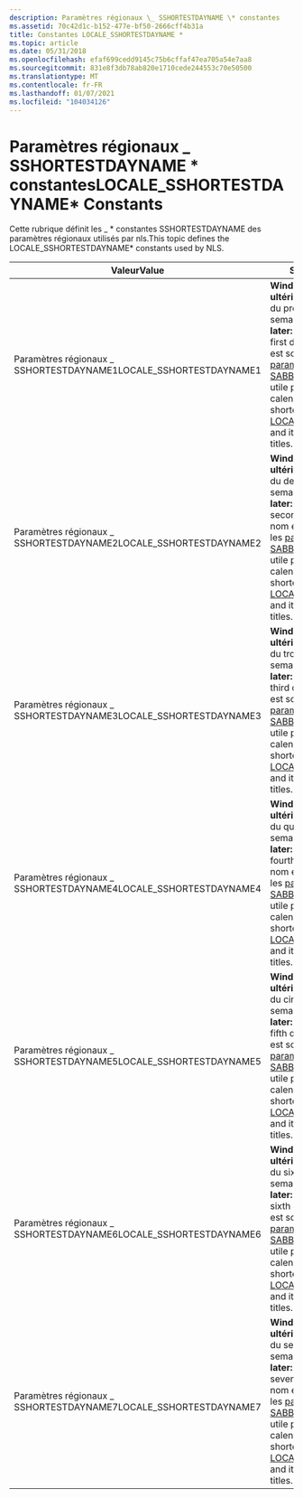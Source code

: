 ```yaml
---
description: Paramètres régionaux \_ SSHORTESTDAYNAME \* constantes
ms.assetid: 70c42d1c-b152-477e-bf50-2666cff4b31a
title: Constantes LOCALE_SSHORTESTDAYNAME *
ms.topic: article
ms.date: 05/31/2018
ms.openlocfilehash: efaf699cedd9145c75b6cffaf47ea705a54e7aa8
ms.sourcegitcommit: 831e8f3db78ab820e1710cede244553c70e50500
ms.translationtype: MT
ms.contentlocale: fr-FR
ms.lasthandoff: 01/07/2021
ms.locfileid: "104034126"
---
```

# <a name="locale_sshortestdayname-constants"></a><span data-ttu-id="7bf04-103">Paramètres régionaux \_ SSHORTESTDAYNAME \* constantes</span><span class="sxs-lookup"><span data-stu-id="7bf04-103">LOCALE\_SSHORTESTDAYNAME\* Constants</span></span>

<span data-ttu-id="7bf04-104">Cette rubrique définit les \_ \* constantes SSHORTESTDAYNAME des paramètres régionaux utilisés par nls.</span><span class="sxs-lookup"><span data-stu-id="7bf04-104">This topic defines the LOCALE\_SSHORTESTDAYNAME\* constants used by NLS.</span></span>



| <span data-ttu-id="7bf04-105">Valeur</span><span class="sxs-lookup"><span data-stu-id="7bf04-105">Value</span></span>                     | <span data-ttu-id="7bf04-106">Signification</span><span class="sxs-lookup"><span data-stu-id="7bf04-106">Meaning</span></span>                                                                                                                                                                                                       |
|---------------------------|---------------------------------------------------------------------------------------------------------------------------------------------------------------------------------------------------------------|
| <span data-ttu-id="7bf04-107">Paramètres régionaux \_ SSHORTESTDAYNAME1</span><span class="sxs-lookup"><span data-stu-id="7bf04-107">LOCALE\_SSHORTESTDAYNAME1</span></span> | <span data-ttu-id="7bf04-108">**Windows Vista et versions ultérieures :** Nom natif abrégé du premier jour de la semaine.</span><span class="sxs-lookup"><span data-stu-id="7bf04-108">**Windows Vista and later:** Short native name of the first day of the week.</span></span> <span data-ttu-id="7bf04-109">Ce nom est souvent plus petit que les [paramètres régionaux \_ SABBREVDAYNAME1](locale-sabbrev-constants.md)et il est utile pour les titres de calendrier.</span><span class="sxs-lookup"><span data-stu-id="7bf04-109">This name is often shorter than [LOCALE\_SABBREVDAYNAME1](locale-sabbrev-constants.md), and it is useful for calendar titles.</span></span>   |
| <span data-ttu-id="7bf04-110">Paramètres régionaux \_ SSHORTESTDAYNAME2</span><span class="sxs-lookup"><span data-stu-id="7bf04-110">LOCALE\_SSHORTESTDAYNAME2</span></span> | <span data-ttu-id="7bf04-111">**Windows Vista et versions ultérieures :** Nom natif abrégé du deuxième jour de la semaine.</span><span class="sxs-lookup"><span data-stu-id="7bf04-111">**Windows Vista and later:** Short native name of the second day of the week.</span></span> <span data-ttu-id="7bf04-112">Ce nom est souvent plus petit que les [paramètres régionaux \_ SABBREVDAYNAME2](locale-sabbrev-constants.md)et il est utile pour les titres de calendrier.</span><span class="sxs-lookup"><span data-stu-id="7bf04-112">This name is often shorter than [LOCALE\_SABBREVDAYNAME2](locale-sabbrev-constants.md), and it is useful for calendar titles.</span></span>  |
| <span data-ttu-id="7bf04-113">Paramètres régionaux \_ SSHORTESTDAYNAME3</span><span class="sxs-lookup"><span data-stu-id="7bf04-113">LOCALE\_SSHORTESTDAYNAME3</span></span> | <span data-ttu-id="7bf04-114">**Windows Vista et versions ultérieures :** Nom natif abrégé du troisième jour de la semaine.</span><span class="sxs-lookup"><span data-stu-id="7bf04-114">**Windows Vista and later:** Short native name of the third day of the week.</span></span> <span data-ttu-id="7bf04-115">Ce nom est souvent plus petit que les [paramètres régionaux \_ SABBREVDAYNAME3](locale-sabbrev-constants.md)et il est utile pour les titres de calendrier.</span><span class="sxs-lookup"><span data-stu-id="7bf04-115">This name is often shorter than [LOCALE\_SABBREVDAYNAME3](locale-sabbrev-constants.md), and it is useful for calendar titles.</span></span>   |
| <span data-ttu-id="7bf04-116">Paramètres régionaux \_ SSHORTESTDAYNAME4</span><span class="sxs-lookup"><span data-stu-id="7bf04-116">LOCALE\_SSHORTESTDAYNAME4</span></span> | <span data-ttu-id="7bf04-117">**Windows Vista et versions ultérieures :** Nom natif abrégé du quatrième jour de la semaine.</span><span class="sxs-lookup"><span data-stu-id="7bf04-117">**Windows Vista and later:** Short native name of the fourth day of the week.</span></span> <span data-ttu-id="7bf04-118">Ce nom est souvent plus petit que les [paramètres régionaux \_ SABBREVDAYNAME4](locale-sabbrev-constants.md)et il est utile pour les titres de calendrier.</span><span class="sxs-lookup"><span data-stu-id="7bf04-118">This name is often shorter than [LOCALE\_SABBREVDAYNAME4](locale-sabbrev-constants.md), and it is useful for calendar titles.</span></span>  |
| <span data-ttu-id="7bf04-119">Paramètres régionaux \_ SSHORTESTDAYNAME5</span><span class="sxs-lookup"><span data-stu-id="7bf04-119">LOCALE\_SSHORTESTDAYNAME5</span></span> | <span data-ttu-id="7bf04-120">**Windows Vista et versions ultérieures :** Nom natif abrégé du cinquième jour de la semaine.</span><span class="sxs-lookup"><span data-stu-id="7bf04-120">**Windows Vista and later:** Short native name of the fifth day of the week.</span></span> <span data-ttu-id="7bf04-121">Ce nom est souvent plus petit que les [paramètres régionaux \_ SABBREVDAYNAME5](locale-sabbrev-constants.md)et il est utile pour les titres de calendrier.</span><span class="sxs-lookup"><span data-stu-id="7bf04-121">This name is often shorter than [LOCALE\_SABBREVDAYNAME5](locale-sabbrev-constants.md), and it is useful for calendar titles.</span></span>   |
| <span data-ttu-id="7bf04-122">Paramètres régionaux \_ SSHORTESTDAYNAME6</span><span class="sxs-lookup"><span data-stu-id="7bf04-122">LOCALE\_SSHORTESTDAYNAME6</span></span> | <span data-ttu-id="7bf04-123">**Windows Vista et versions ultérieures :** Nom natif abrégé du sixième jour de la semaine.</span><span class="sxs-lookup"><span data-stu-id="7bf04-123">**Windows Vista and later:** Short native name of the sixth day of the week.</span></span> <span data-ttu-id="7bf04-124">Ce nom est souvent plus petit que les [paramètres régionaux \_ SABBREVDAYNAME6](locale-sabbrev-constants.md)et il est utile pour les titres de calendrier.</span><span class="sxs-lookup"><span data-stu-id="7bf04-124">This name is often shorter than [LOCALE\_SABBREVDAYNAME6](locale-sabbrev-constants.md), and it is useful for calendar titles.</span></span>   |
| <span data-ttu-id="7bf04-125">Paramètres régionaux \_ SSHORTESTDAYNAME7</span><span class="sxs-lookup"><span data-stu-id="7bf04-125">LOCALE\_SSHORTESTDAYNAME7</span></span> | <span data-ttu-id="7bf04-126">**Windows Vista et versions ultérieures :** Nom natif abrégé du septième jour de la semaine.</span><span class="sxs-lookup"><span data-stu-id="7bf04-126">**Windows Vista and later:** Short native name of the seventh day of the week.</span></span> <span data-ttu-id="7bf04-127">Ce nom est souvent plus petit que les [paramètres régionaux \_ SABBREVDAYNAME7](locale-sabbrev-constants.md)et il est utile pour les titres de calendrier.</span><span class="sxs-lookup"><span data-stu-id="7bf04-127">This name is often shorter than [LOCALE\_SABBREVDAYNAME7](locale-sabbrev-constants.md), and it is useful for calendar titles.</span></span> |



 

 

 



